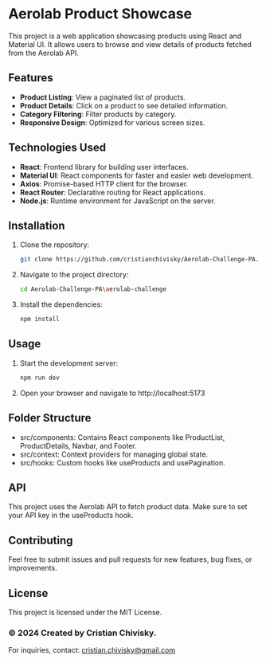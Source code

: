 # Aerolab Product Showcase

This project is a web application showcasing products using React and Material UI. It allows users to browse and view details of products fetched from the Aerolab API.

## Features

- **Product Listing**: View a paginated list of products.
- **Product Details**: Click on a product to see detailed information.
- **Category Filtering**: Filter products by category.
- **Responsive Design**: Optimized for various screen sizes.

## Technologies Used

- **React**: Frontend library for building user interfaces.
- **Material UI**: React components for faster and easier web development.
- **Axios**: Promise-based HTTP client for the browser.
- **React Router**: Declarative routing for React applications.
- **Node.js**: Runtime environment for JavaScript on the server.


## Installation

1. Clone the repository:
   ```bash
   git clone https://github.com/cristianchivisky/Aerolab-Challenge-PA.git
    ```

2. Navigate to the project directory:
    ```bash
    cd Aerolab-Challenge-PA\aerolab-challenge
    ```

3. Install the dependencies:
    ```bash
    npm install
    ```

## Usage

1. Start the development server:
    ```bash
    npm run dev
    ```

2. Open your browser and navigate to http://localhost:5173 


## Folder Structure

- src/components: Contains React components like ProductList, ProductDetails, Navbar, and Footer.
- src/context: Context providers for managing global state.
- src/hooks: Custom hooks like useProducts and usePagination.


## API

This project uses the Aerolab API to fetch product data. Make sure to set your API key in the useProducts hook.

## Contributing

Feel free to submit issues and pull requests for new features, bug fixes, or improvements.

## License

This project is licensed under the MIT License.

### © 2024 Created by Cristian Chivisky. 

For inquiries, contact: [cristian.chivisky@gmail.com](mailto:cristian.chivisky@gmail.com)
